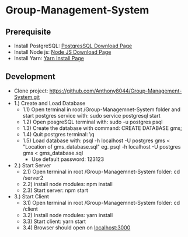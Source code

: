 # Group-Management-System

## Prerequisite 
- Install PostgreSQL: [PostgresSQL Download Page][4]
- Install Node js: [Node JS Download Page][1] 
- Install Yarn: [Yarn Install Page][2]

## Development
- Clone project: https://github.com/Anthony8044/Group-Management-System.git
- 1.) Create and Load Database
  - 1.1) Open terminal in root /Group-Managemnet-System folder and start postgres service with: sudo service postgresql start
  - 1.2) Open posgreSQL terminal with: sudo -u postgres psql
  - 1.3) Create the database with command: CREATE DATABASE gms;
  - 1.4) Quit postgres terminal: \q
  - 1.5) Load database with: psql -h localhost -U postgres gms < "Location of gms_database.sql" eg. psql -h localhost -U postgres gms < gms_database.sql
    -  Use default password: 123123
- 2.) Start Server
  - 2.1) Open terminal in root /Group-Managemnet-System folder: cd /server2
  - 2.2) install node modules: npm install
  - 2.3) Start server: npm start
- 3.) Start Client
  - 3.1) Open terminal in root /Group-Managemnet-System folder: cd /client
  - 3.2) Install node modules: yarn install
  - 3.3) Start client: yarn start
  - 3.4) Browser should open on [localhost:3000][3]





[1]: https://nodejs.org/en/download/
[2]: https://classic.yarnpkg.com/lang/en/docs/install/
[3]: http://localhost:3000/
[4]: https://www.postgresql.org/download/
